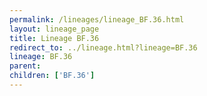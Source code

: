 ```yaml
---
permalink: /lineages/lineage_BF.36.html
layout: lineage_page
title: Lineage BF.36
redirect_to: ../lineage.html?lineage=BF.36
lineage: BF.36
parent: 
children: ['BF.36']
---
```

